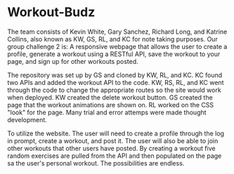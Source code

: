 # Workout-Budz
The team consists of Kevin White, Gary Sanchez, Richard Long, and Katrine Collins, also known as KW, GS, RL, and KC for note taking purposes. Our group challenge 2 is: A responsive webpage that allows the user to create a profile, generate a workout using a RESTful API, save the workout to your page, and sign up for other workouts posted.

The repository was set up by GS and cloned by KW, RL, and KC. KC found two APIs and added the workout API to the code. KW, RS, RL, and KC went through the code to change the appropriate routes so the site would work when deployed. KW created the delete workout button. GS created the page that the workout animations are shown on. RL worked on the CSS "look" for the page. Many trial and error attemps were made thought development. 

To utilize the website. The user will need to create a profile through the log in prompt, create a workout, and post it.  The user will also be able to join other workouts that other users have posted. By creating a workout five random exercises are pulled from the API and then populated on the page sa the user's personal workout. The possibilities are endless. 
